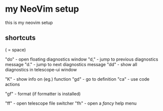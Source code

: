 # my NeoVim setup

this is my neovim setup

## shortcuts
(<leader> = space)

"<leader>do"    - open floating diagnostics window
"<leader>d,"    - jump to previous diagnostics message
"<leader>d."    - jump to next diagnostics message
"<leader>dd"    - show all diagnostics in telescope-ui window

"<leader>K"     - show info on (eg.) function
"<leader>gd"    - go to definition
"<leader>ca"    - use code actions

"<leader>gf"    - format (if formatter is installed)

"<leader>ff"    - open telescope file switcher
"<leader>fh"    - open a *fancy* help menu
